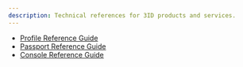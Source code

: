 ```yaml
---
description: Technical references for 3ID products and services.
---
```


* [Profile Reference Guide](3id/reference/profile.md)
* [Passport Reference Guide](3id/reference/passport.md)
* [Console Reference Guide](3id/reference/console.md)
